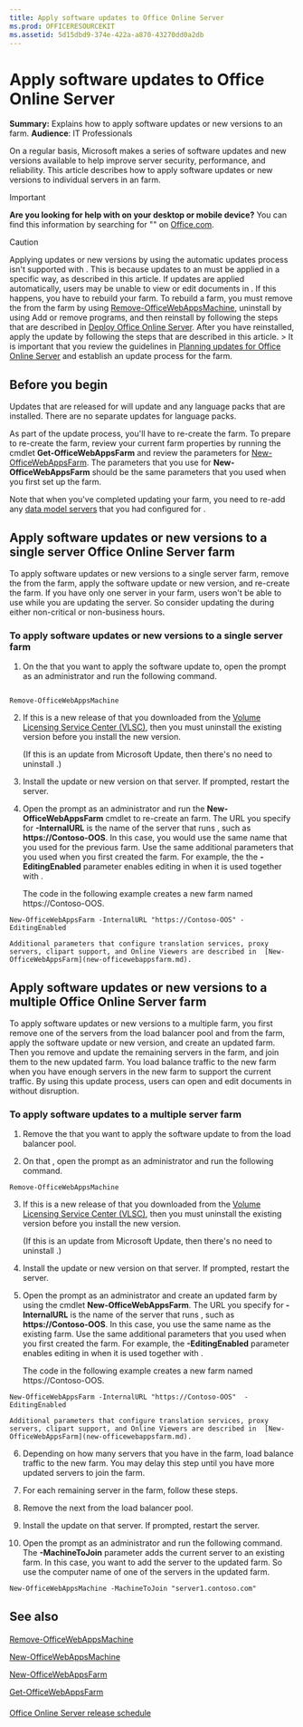 ```yaml
---
title: Apply software updates to Office Online Server
ms.prod: OFFICERESOURCEKIT
ms.assetid: 5d15dbd9-374e-422a-a870-43270dd0a2db
---
```



# Apply software updates to Office Online Server
 **Summary:** Explains how to apply software updates or new versions to an farm.
 **Audience**: IT Professionals
  
    
    

On a regular basis, Microsoft makes a series of software updates and new versions available to help improve server security, performance, and reliability. This article describes how to apply software updates or new versions to individual servers in an farm. 
> [!IMPORTANT]
> **Are you looking for help with on your desktop or mobile device?** You can find this information by searching for "" on [Office.com](https://go.microsoft.com/fwlink/p/?LinkId=324961). 
  
    
    


> [!CAUTION]
> Applying updates or new versions by using the automatic updates process isn't supported with . This is because updates to an must be applied in a specific way, as described in this article. If updates are applied automatically, users may be unable to view or edit documents in . If this happens, you have to rebuild your farm. To rebuild a farm, you must remove the from the farm by using  [Remove-OfficeWebAppsMachine](remove-officewebappsmachine.md), uninstall by using Add or remove programs, and then reinstall by following the steps that are described in  [Deploy Office Online Server](deploy-office-online-server.md). After you have reinstalled, apply the update by following the steps that are described in this article. > It is important that you review the guidelines in  [Planning updates for Office Online Server](plan-office-online-server.md#BKMK_Updates) and establish an update process for the farm.
  
    
    


## Before you begin
<a name="before"> </a>

Updates that are released for will update and any language packs that are installed. There are no separate updates for language packs.
  
    
    
As part of the update process, you'll have to re-create the farm. To prepare to re-create the farm, review your current farm properties by running the cmdlet **Get-OfficeWebAppsFarm** and review the parameters for [New-OfficeWebAppsFarm](new-officewebappsfarm.md). The parameters that you use for **New-OfficeWebAppsFarm** should be the same parameters that you used when you first set up the farm.
  
    
    
Note that when you've completed updating your farm, you need to re-add any  [data model servers](new-officewebappsexcelbiserver.md) that you had configured for .
  
    
    

## Apply software updates or new versions to a single server Office Online Server farm
<a name="before"> </a>

To apply software updates or new versions to a single server farm, remove the from the farm, apply the software update or new version, and re-create the farm. If you have only one server in your farm, users won't be able to use while you are updating the server. So consider updating the during either non-critical or non-business hours. 
  
    
    

### To apply software updates or new versions to a single server farm


1. On the that you want to apply the software update to, open the prompt as an administrator and run the following command.
    
  ```
  
Remove-OfficeWebAppsMachine
  ```

2. If this is a new release of that you downloaded from the  [Volume Licensing Service Center (VLSC)](https://go.microsoft.com/fwlink/p/?LinkId=256561), then you must uninstall the existing version before you install the new version.
    
    (If this is an update from Microsoft Update, then there's no need to uninstall .)
    
  
3. Install the update or new version on that server. If prompted, restart the server.
    
  
4. Open the prompt as an administrator and run the **New-OfficeWebAppsFarm** cmdlet to re-create an farm. The URL you specify for **-InternalURL** is the name of the server that runs , such as **https://Contoso-OOS**. In this case, you would use the same name that you used for the previous farm. Use the same additional parameters that you used when you first created the farm. For example, the the **-EditingEnabled** parameter enables editing in when it is used together with .
    
    The code in the following example creates a new farm named https://Contoso-OOS.
    


  ```
  New-OfficeWebAppsFarm -InternalURL "https://Contoso-OOS" -EditingEnabled
  ```


    Additional parameters that configure translation services, proxy servers, clipart support, and Online Viewers are described in  [New-OfficeWebAppsFarm](new-officewebappsfarm.md).
    
  

## Apply software updates or new versions to a multiple Office Online Server farm
<a name="before"> </a>

To apply software updates or new versions to a multiple farm, you first remove one of the servers from the load balancer pool and from the farm, apply the software update or new version, and create an updated farm. Then you remove and update the remaining servers in the farm, and join them to the new updated farm. You load balance traffic to the new farm when you have enough servers in the new farm to support the current traffic. By using this update process, users can open and edit documents in without disruption.
  
    
    

### To apply software updates to a multiple server farm


1. Remove the that you want to apply the software update to from the load balancer pool.
    
  
2. On that , open the prompt as an administrator and run the following command.
    
  ```
  Remove-OfficeWebAppsMachine
  ```

3. If this is a new release of that you downloaded from the  [Volume Licensing Service Center (VLSC)](https://go.microsoft.com/fwlink/p/?LinkId=256561), then you must uninstall the existing version before you install the new version.
    
    (If this is an update from Microsoft Update, then there's no need to uninstall .)
    
  
4. Install the update or new version on that server. If prompted, restart the server.
    
  
5. Open the prompt as an administrator and create an updated farm by using the cmdlet **New-OfficeWebAppsFarm**. The URL you specify for **-InternalURL** is the name of the server that runs , such as **https://Contoso-OOS**. In this case, you use the same name as the existing farm. Use the same additional parameters that you used when you first created the farm. For example, the **-EditingEnabled** parameter enables editing in when it is used together with .
    
    The code in the following example creates a new farm named https://Contoso-OOS.
    


  ```
  New-OfficeWebAppsFarm -InternalURL "https://Contoso-OOS"  -EditingEnabled
  ```


    Additional parameters that configure translation services, proxy servers, clipart support, and Online Viewers are described in  [New-OfficeWebAppsFarm](new-officewebappsfarm.md).
    
  
6. Depending on how many servers that you have in the farm, load balance traffic to the new farm. You may delay this step until you have more updated servers to join the farm. 
    
  
7. For each remaining server in the farm, follow these steps.
    
1. Remove the next from the load balancer pool.
    
  
2. Install the update on that server. If prompted, restart the server.
    
  
3. Open the prompt as an administrator and run the following command. The **-MachineToJoin** parameter adds the current server to an existing farm. In this case, you want to add the server to the updated farm. So use the computer name of one of the servers in the updated farm.
    
  ```
  New-OfficeWebAppsMachine -MachineToJoin "server1.contoso.com"
  ```


## See also
<a name="before"> </a>


#### 


  
    
    
 [Remove-OfficeWebAppsMachine](remove-officewebappsmachine.md)
  
    
    
 [New-OfficeWebAppsMachine](new-officewebappsmachine.md)
  
    
    
 [New-OfficeWebAppsFarm](new-officewebappsfarm.md)
  
    
    
 [Get-OfficeWebAppsFarm](get-officewebappsfarm.md)
#### 


  
    
    
 [Office Online Server release schedule](office-online-server-release-schedule.md)
